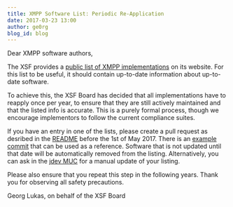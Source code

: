 ```yaml
---
title: XMPP Software List: Periodic Re-Application
date: 2017-03-23 13:00
author: ge0rg
blog_id: blog
---
```

Dear XMPP software authors,

The XSF provides a [public list of XMPP implementations][0] on its
website. For this list to be useful, it should contain up-to-date
information about up-to-date software.

To achieve this, the XSF Board has decided that all implementations have
to reapply once per year, to ensure that they are still actively
maintained and that the listed info is accurate. This is a purely formal
process, though we encourage implementors to follow the current compliance
suites.

If you have an entry in one of the lists, please create a pull request
as desribed in the [README][1] before the 1st of May 2017. There is an
[example commit][2] that can be used as a reference. Software that is not updated until
that date will be automatically removed from the listing. Alternatively, you
can ask in the [jdev MUC][3] for a manual update of your listing.

Please also ensure that you repeat this step in the following years.
Thank you for observing all safety precautions.


Georg Lukas, on behalf of the XSF Board

[0]:https://xmpp.org/software
[1]:https://github.com/xsf/xmpp.org/blob/master/data/README.rst
[2]:https://github.com/xsf/xmpp.org/commit/8724430ff702bab98865ef2338cd392c277a71ee
[3]:xmpp:jdev@conference.jabber.org?join


